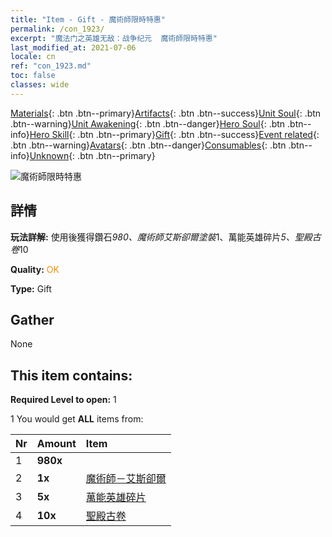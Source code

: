 ```yaml
---
title: "Item - Gift - 魔術師限時特惠"
permalink: /con_1923/
excerpt: "魔法门之英雄无敌：战争纪元  魔術師限時特惠"
last_modified_at: 2021-07-06
locale: cn
ref: "con_1923.md"
toc: false
classes: wide
---
```

 [Materials](/ItemsCN/){: .btn .btn--primary}[Artifacts](/ItemsCN/Artifacts/){: .btn .btn--success}[Unit Soul](/ItemsCN/UnitSoul/){: .btn .btn--warning}[Unit Awakening](/ItemsCN/UnitAwakening/){: .btn .btn--danger}[Hero Soul](/ItemsCN/HeroSoul/){: .btn .btn--info}[Hero Skill](/ItemsCN/HeroSkill/){: .btn .btn--primary}[Gift](/ItemsCN/Gift/){: .btn .btn--success}[Event related](/ItemsCN/Events/){: .btn .btn--warning}[Avatars](/ItemsCN/Avatars/){: .btn .btn--danger}[Consumables](/ItemsCN/Consumables/){: .btn .btn--info}[Unknown](/ItemsCN/Unknown/){: .btn .btn--primary}

 ![魔術師限時特惠](/images/t/i_907546.png)

## 詳情
 **玩法詳解:** 使用後獲得鑽石*980、魔術師艾斯卻爾塗裝*1、萬能英雄碎片*5、聖殿古卷*10

 **Quality:** <span style="color: #FF8C00">OK</span>

 **Type:** Gift

## Gather

  None

## This item contains:

 **Required Level to open:** 1

 1 You would get **ALL** items  from:

  | Nr | Amount |     Item    |
  |:---|:-------|:------------|
  | 1 |  **980x** | <i class="fas fa-gem"/> |  | 
  | 2 |  **1x** | [魔術師－艾斯卻爾](/cn/Items/con_1067/) |  | 
  | 3 |  **5x** | [萬能英雄碎片](/cn/Items/her_358/) |  | 
  | 4 |  **10x** | [聖殿古卷](/cn/Items/con_697/) |  | 
